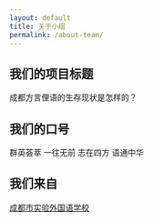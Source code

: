 ```yaml
---
layout: default
title: 关于小组
permalink: /about-team/
---
```


**我们的项目标题**
---
成都方言俚语的生存现状是怎样的？

**我们的口号**
---
群英荟萃 一往无前 志在四方 语通中华

 **我们来自**
---
[成都市实验外国语学校](http://www.cefls.cn/ "我们的母校")
